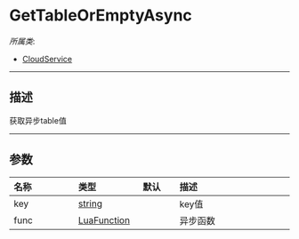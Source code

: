 # GetTableOrEmptyAsync

*所属类*:
* [CloudService](/Api/Classes/Service/CloudService.md)
------------------------------------------------------------------------------------------
## 描述

获取异步table值

------------------------------------------------------------------------------------------
## 参数

|<div style="width:100px">名称</div>|<div style="width:100px">类型</div>|<div style="width:50px">默认</div>|<div style="width:350px">描述</div>|
|:---|:---|:---|:---|
|key|[string](/Api/DataType/String.md)||key值|
|func|[LuaFunction](/Api/Enums/LuaFunction.md)||异步函数|
